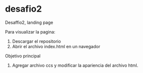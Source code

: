 # desafio2
Desaffio2, landing page


Para visualizar la pagina:
1. Descargar el repositorio
2. Abrir el archivo index.html en un navegador

Objetivo principal
1. Agregar archivo ccs y modificar la apariencia del archivo html.

